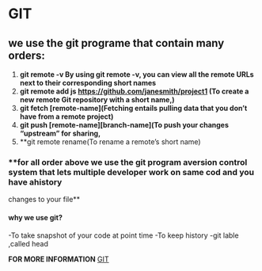 # **GIT**


## we use the git programe that contain many orders:

1. **git remote -v By using git remote -v, you can view all the remote URLs next to their corresponding short names**
2.  **git remote add js https://github.com/janesmith/project1 (To create a new remote Git repository with a short name,)** 
3. **git fetch [remote-name](Fetching entails pulling data that you don’t have from a remote project)**
4. **git push [remote-name][branch-name](To push your changes “upstream” for sharing,**
5. **git remote rename(To rename a remote’s short name)
 
### **for all order above we use the git program aversion control system that lets multiple developer work on same cod and you have ahistory 
changes to your file**

#### **why we use git?**
-To take snapshot of your code at point time
-To keep history
-git lable ,called head 

**FOR MORE INFORMATION**
[GIT](https://blog.udemy.com/git-tutorial-a-comprehensive-guide/)

 
